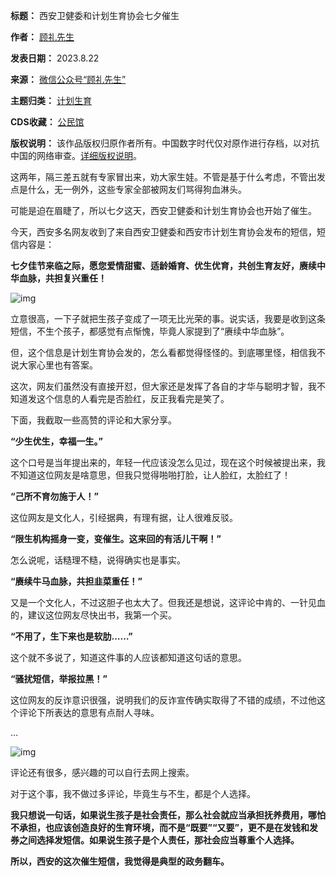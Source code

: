 

**标题：** 西安卫健委和计划生育协会七夕催生  

**作者：** [顾礼先生](https://chinadigitaltimes.net/space/顾礼先生)  

**发表日期：** 2023.8.22  

**来源：** [微信公众号“顾礼先生”](https://web.archive.org/web/20230822122306/https://mp.weixin.qq.com/s/l2eWNLVJG45luACj3cnKug)  

**主题归类：** [计划生育](https://chinadigitaltimes.net/space/计划生育)  

**CDS收藏：** [公民馆](https://chinadigitaltimes.net/space/%E5%85%AC%E6%B0%91%E9%A6%86)  

**版权说明：** 该作品版权归原作者所有。中国数字时代仅对原作进行存档，以对抗中国的网络审查。[详细版权说明](https://chinadigitaltimes.net/chinese/copyright)。


这两年，隔三差五就有专家冒出来，劝大家生娃。不管是基于什么考虑，不管出发点是什么，无一例外，这些专家全部被网友们骂得狗血淋头。


可能是迫在眉睫了，所以七夕这天，西安卫健委和计划生育协会也开始了催生。


今天，西安多名网友收到了来自西安卫健委和西安市计划生育协会发布的短信，短信内容是：


**七夕佳节来临之际，愿您爱情甜蜜、适龄婚育、优生优育，共创生育友好，赓续中华血脉，共担复兴重任！** 


![img](https://chinadigitaltimes.net/chinese/files/2023/08/post-699559-64e4a9974b46b.png)


立意很高，一下子就把生孩子变成了一项无比光荣的事。说实话，我要是收到这条短信，不生个孩子，都感觉有点惭愧，毕竟人家提到了“赓续中华血脉”。


但，这个信息是计划生育协会发的，怎么看都觉得怪怪的。到底哪里怪，相信我不说大家心里也有答案。


这次，网友们虽然没有直接开怼，但大家还是发挥了各自的才华与聪明才智，我不知道发这个信息的人看完是否脸红，反正我看完是笑了。


下面，我截取一些高赞的评论和大家分享。


**“少生优生，幸福一生。”** 


这个口号是当年提出来的，年轻一代应该没怎么见过，现在这个时候被提出来，我不知道这位网友是啥意思，但我只觉得啪啪打脸，让人脸红，太脸红了！


**“己所不育勿施于人！”** 


这位网友是文化人，引经据典，有理有据，让人很难反驳。


**“限生机构摇身一变，变催生。这来回的有活儿干啊！”** 


怎么说呢，话糙理不糙，说得确实也是事实。


**“赓续牛马血脉，共担韭菜重任！”** 


又是一个文化人，不过这胆子也太大了。但我还是想说，这评论中肯的、一针见血的，建议这位网友尽快出书，我第一个买。


**“不用了，生下来也是软肋……”** 


这个就不多说了，知道这件事的人应该都知道这句话的意思。


**“骚扰短信，举报拉黑！”** 


这位网友的反诈意识很强，说明我们的反诈宣传确实取得了不错的成绩，不过他这个评论下所表达的意思有点耐人寻味。


…


![img](https://chinadigitaltimes.net/chinese/files/2023/08/post-699559-64e4a99872298.png)


评论还有很多，感兴趣的可以自行去网上搜索。


对于这个事，我不做过多评论，毕竟生与不生，都是个人选择。


**我只想说一句话，如果说生孩子是社会责任，那么社会就应当承担抚养费用，哪怕不承担，也应该创造良好的生育环境，而不是“既要”“又要”，更不是在发钱和发券之间选择发短信。如果说生孩子是个人责任，那社会应当尊重个人选择。** 


**所以，西安的这次催生短信，我觉得是典型的政务翻车。** 

